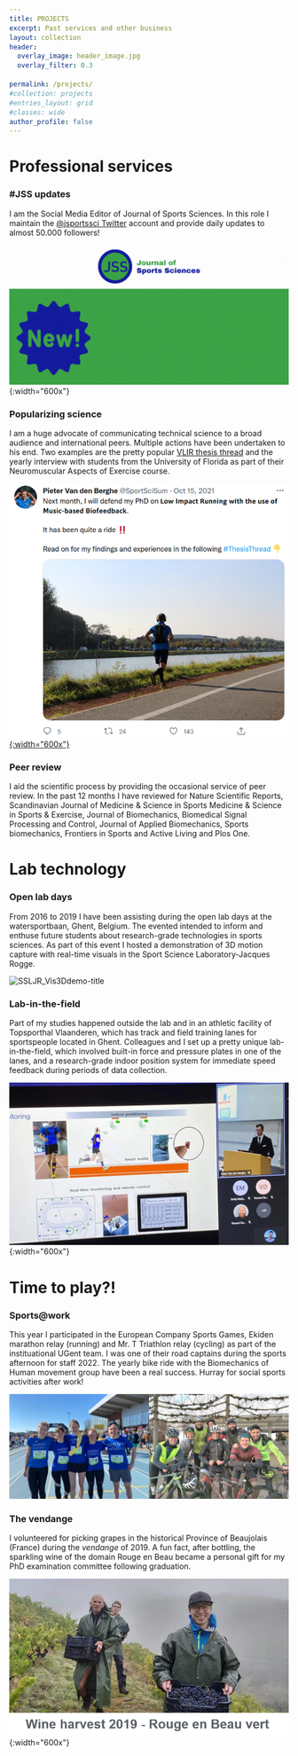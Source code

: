 ```yaml
---
title: PROJECTS
excerpt: Past services and other business
layout: collection
header:
  overlay_image: header_image.jpg
  overlay_filter: 0.3

permalink: /projects/
#collection: projects
#entries_layout: grid
#classes: wide
author_profile: false
---
```


# Professional services

### #JSS updates

I am the Social Media Editor of Journal of Sports Sciences. In this role I maintain the [@jsportssci Twitter](https://twitter.com/JSportsSci) account and provide daily updates to almost 50.000 followers!

![JSSnew](/images/JSSnew.gif){:width="600x"}

### Popularizing science

I am a huge advocate of communicating technical science to a broad audience and international peers. Multiple actions have been undertaken to his end. Two examples are the pretty popular [VLIR thesis thread](https://twitter.com/SportSciSum/status/1449132653324742657) and the yearly interview with students from the University of Florida as part of their Neuromuscular Aspects of Exercise course.

[![VLIRtwitterthreadScreenshot](/images/VLIRtwitterthreadScreenshot.png){:width="600x"}](https://twitter.com/SportSciSum/status/1449132653324742657)

### Peer review

I aid the scientific process by providing the occasional service of peer review. In the past 12 months I have reviewed for Nature Scientific Reports, Scandinavian Journal of Medicine & Science in Sports Medicine & Science in Sports & Exercise, Journal of Biomechanics, Biomedical Signal Processing and Control, Journal of Applied Biomechanics, Sports biomechanics, Frontiers in Sports and Active Living and Plos One.

# Lab technology

### Open lab days

From 2016 to 2019 I have been assisting during the open lab days at the watersportbaan, Ghent, Belgium. The evented intended to inform and enthuse future students about research-grade technologies in sports sciences. As part of this event I hosted a demonstration of 3D motion capture with real-time visuals in the Sport Science Laboratory-Jacques Rogge.

![SSLJR_Vis3Ddemo-title](/images/SSLJR_Vis3Ddemo-title.gif)

### Lab-in-the-field

Part of my studies happened outside the lab and in an athletic facility of Topsporthal Vlaanderen, which has track and field training lanes for sportspeople located in Ghent. Colleagues and I set up a pretty unique lab-in-the-field, which involved built-in force and pressure plates in one of the lanes, and a research-grade indoor position system for immediate speed feedback during periods of data collection.

![TSHmonitoring](/images/TSHmonitoring.png){:width="600x"}

# Time to play?!

### Sports@work

This year I participated in the European Company Sports Games, Ekiden marathon relay (running) and Mr. T Triathlon relay (cycling) as part of the instituational UGent team. I was one of their road captains during the sports afternoon for staff 2022. The yearly bike ride with the Biomechanics of Human movement group have been a real success. Hurray for social sports activities after work!

![teamactivities](/images/teamactivities.jpg)

### The vendange

I volunteered for picking grapes in the historical Province of Beaujolais (France) during the *vendange* of 2019. A fun fact, after bottling, the sparkling wine of the domain Rouge en Beau became a personal gift for my PhD examination committee following graduation.

![vendange2019](/images/vendange2019.gif){:width="600x"}
